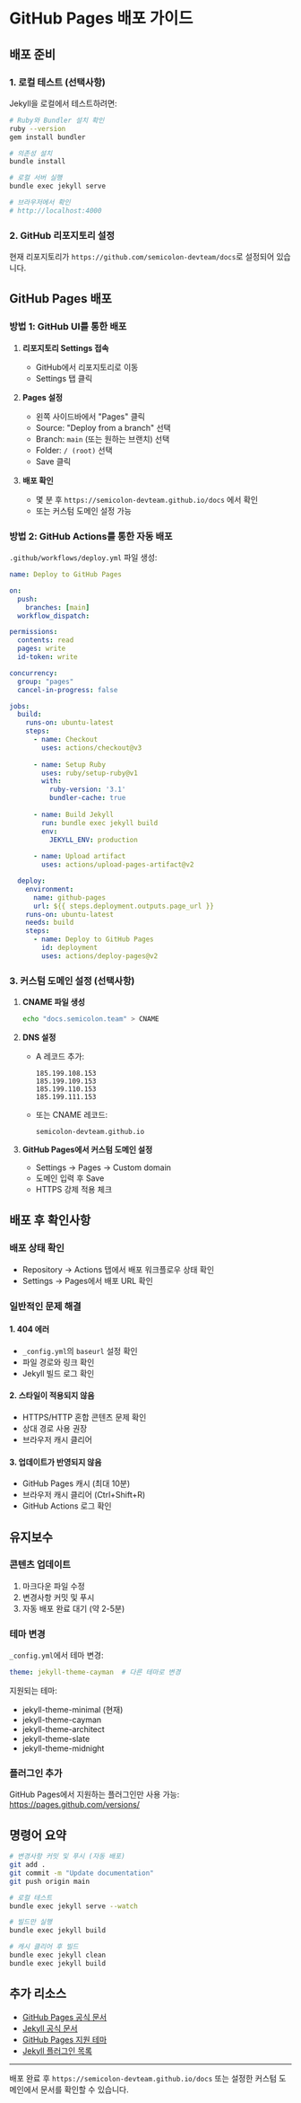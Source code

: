 # GitHub Pages 배포 가이드

## 배포 준비

### 1. 로컬 테스트 (선택사항)

Jekyll을 로컬에서 테스트하려면:

```bash
# Ruby와 Bundler 설치 확인
ruby --version
gem install bundler

# 의존성 설치
bundle install

# 로컬 서버 실행
bundle exec jekyll serve

# 브라우저에서 확인
# http://localhost:4000
```

### 2. GitHub 리포지토리 설정

현재 리포지토리가 `https://github.com/semicolon-devteam/docs`로 설정되어 있습니다.

## GitHub Pages 배포

### 방법 1: GitHub UI를 통한 배포

1. **리포지토리 Settings 접속**
   - GitHub에서 리포지토리로 이동
   - Settings 탭 클릭

2. **Pages 설정**
   - 왼쪽 사이드바에서 "Pages" 클릭
   - Source: "Deploy from a branch" 선택
   - Branch: `main` (또는 원하는 브랜치) 선택
   - Folder: `/ (root)` 선택
   - Save 클릭

3. **배포 확인**
   - 몇 분 후 `https://semicolon-devteam.github.io/docs` 에서 확인
   - 또는 커스텀 도메인 설정 가능

### 방법 2: GitHub Actions를 통한 자동 배포

`.github/workflows/deploy.yml` 파일 생성:

```yaml
name: Deploy to GitHub Pages

on:
  push:
    branches: [main]
  workflow_dispatch:

permissions:
  contents: read
  pages: write
  id-token: write

concurrency:
  group: "pages"
  cancel-in-progress: false

jobs:
  build:
    runs-on: ubuntu-latest
    steps:
      - name: Checkout
        uses: actions/checkout@v3
      
      - name: Setup Ruby
        uses: ruby/setup-ruby@v1
        with:
          ruby-version: '3.1'
          bundler-cache: true
      
      - name: Build Jekyll
        run: bundle exec jekyll build
        env:
          JEKYLL_ENV: production
      
      - name: Upload artifact
        uses: actions/upload-pages-artifact@v2

  deploy:
    environment:
      name: github-pages
      url: ${{ steps.deployment.outputs.page_url }}
    runs-on: ubuntu-latest
    needs: build
    steps:
      - name: Deploy to GitHub Pages
        id: deployment
        uses: actions/deploy-pages@v2
```

### 3. 커스텀 도메인 설정 (선택사항)

1. **CNAME 파일 생성**
   ```bash
   echo "docs.semicolon.team" > CNAME
   ```

2. **DNS 설정**
   - A 레코드 추가:
     ```
     185.199.108.153
     185.199.109.153
     185.199.110.153
     185.199.111.153
     ```
   - 또는 CNAME 레코드:
     ```
     semicolon-devteam.github.io
     ```

3. **GitHub Pages에서 커스텀 도메인 설정**
   - Settings → Pages → Custom domain
   - 도메인 입력 후 Save
   - HTTPS 강제 적용 체크

## 배포 후 확인사항

### 배포 상태 확인
- Repository → Actions 탭에서 배포 워크플로우 상태 확인
- Settings → Pages에서 배포 URL 확인

### 일반적인 문제 해결

#### 1. 404 에러
- `_config.yml`의 `baseurl` 설정 확인
- 파일 경로와 링크 확인
- Jekyll 빌드 로그 확인

#### 2. 스타일이 적용되지 않음
- HTTPS/HTTP 혼합 콘텐츠 문제 확인
- 상대 경로 사용 권장
- 브라우저 캐시 클리어

#### 3. 업데이트가 반영되지 않음
- GitHub Pages 캐시 (최대 10분)
- 브라우저 캐시 클리어 (Ctrl+Shift+R)
- GitHub Actions 로그 확인

## 유지보수

### 콘텐츠 업데이트
1. 마크다운 파일 수정
2. 변경사항 커밋 및 푸시
3. 자동 배포 완료 대기 (약 2-5분)

### 테마 변경
`_config.yml`에서 테마 변경:
```yaml
theme: jekyll-theme-cayman  # 다른 테마로 변경
```

지원되는 테마:
- jekyll-theme-minimal (현재)
- jekyll-theme-cayman
- jekyll-theme-architect
- jekyll-theme-slate
- jekyll-theme-midnight

### 플러그인 추가
GitHub Pages에서 지원하는 플러그인만 사용 가능:
https://pages.github.com/versions/

## 명령어 요약

```bash
# 변경사항 커밋 및 푸시 (자동 배포)
git add .
git commit -m "Update documentation"
git push origin main

# 로컬 테스트
bundle exec jekyll serve --watch

# 빌드만 실행
bundle exec jekyll build

# 캐시 클리어 후 빌드
bundle exec jekyll clean
bundle exec jekyll build
```

## 추가 리소스

- [GitHub Pages 공식 문서](https://docs.github.com/pages)
- [Jekyll 공식 문서](https://jekyllrb.com/docs/)
- [GitHub Pages 지원 테마](https://pages.github.com/themes/)
- [Jekyll 플러그인 목록](https://jekyllrb.com/docs/plugins/)

---

배포 완료 후 `https://semicolon-devteam.github.io/docs` 또는 설정한 커스텀 도메인에서 문서를 확인할 수 있습니다.